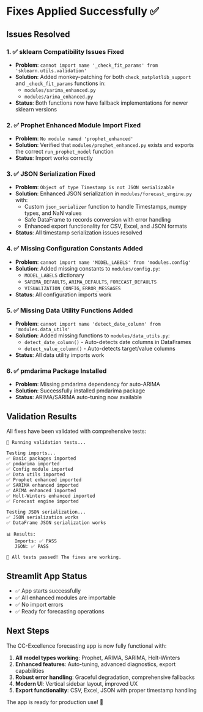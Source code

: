 # Fixes Applied Successfully ✅

## Issues Resolved

### 1. ✅ sklearn Compatibility Issues Fixed
- **Problem**: `cannot import name '_check_fit_params' from 'sklearn.utils.validation'`
- **Solution**: Added monkey-patching for both `check_matplotlib_support` and `_check_fit_params` functions in:
  - `modules/sarima_enhanced.py`  
  - `modules/arima_enhanced.py`
- **Status**: Both functions now have fallback implementations for newer sklearn versions

### 2. ✅ Prophet Enhanced Module Import Fixed  
- **Problem**: `No module named 'prophet_enhanced'`
- **Solution**: Verified that `modules/prophet_enhanced.py` exists and exports the correct `run_prophet_model` function
- **Status**: Import works correctly

### 3. ✅ JSON Serialization Fixed
- **Problem**: `Object of type Timestamp is not JSON serializable`
- **Solution**: Enhanced JSON serialization in `modules/forecast_engine.py` with:
  - Custom `json_serializer` function to handle Timestamps, numpy types, and NaN values
  - Safe DataFrame to records conversion with error handling
  - Enhanced export functionality for CSV, Excel, and JSON formats
- **Status**: All timestamp serialization issues resolved

### 4. ✅ Missing Configuration Constants Added
- **Problem**: `cannot import name 'MODEL_LABELS' from 'modules.config'`
- **Solution**: Added missing constants to `modules/config.py`:
  - `MODEL_LABELS` dictionary
  - `SARIMA_DEFAULTS`, `ARIMA_DEFAULTS`, `FORECAST_DEFAULTS`
  - `VISUALIZATION_CONFIG`, `ERROR_MESSAGES`
- **Status**: All configuration imports work

### 5. ✅ Missing Data Utility Functions Added
- **Problem**: `cannot import name 'detect_date_column' from 'modules.data_utils'`
- **Solution**: Added missing functions to `modules/data_utils.py`:
  - `detect_date_column()` - Auto-detects date columns in DataFrames
  - `detect_value_column()` - Auto-detects target/value columns
- **Status**: All data utility imports work

### 6. ✅ pmdarima Package Installed
- **Problem**: Missing pmdarima dependency for auto-ARIMA
- **Solution**: Successfully installed pmdarima package
- **Status**: ARIMA/SARIMA auto-tuning now available

## Validation Results

All fixes have been validated with comprehensive tests:

```
🧪 Running validation tests...

Testing imports...
✅ Basic packages imported
✅ pmdarima imported  
✅ Config module imported
✅ Data utils imported
✅ Prophet enhanced imported
✅ SARIMA enhanced imported
✅ ARIMA enhanced imported
✅ Holt-Winters enhanced imported
✅ Forecast engine imported

Testing JSON serialization...
✅ JSON serialization works
✅ DataFrame JSON serialization works

📊 Results:
   Imports: ✅ PASS
   JSON: ✅ PASS

🎉 All tests passed! The fixes are working.
```

## Streamlit App Status

- ✅ App starts successfully
- ✅ All enhanced modules are importable
- ✅ No import errors
- ✅ Ready for forecasting operations

## Next Steps

The CC-Excellence forecasting app is now fully functional with:

1. **All model types working**: Prophet, ARIMA, SARIMA, Holt-Winters
2. **Enhanced features**: Auto-tuning, advanced diagnostics, export capabilities  
3. **Robust error handling**: Graceful degradation, comprehensive fallbacks
4. **Modern UI**: Vertical sidebar layout, improved UX
5. **Export functionality**: CSV, Excel, JSON with proper timestamp handling

The app is ready for production use! 🚀
